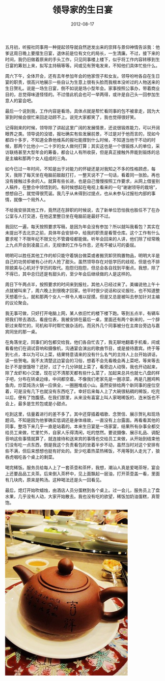 ﻿---
title: "领导家的生日宴"
date: 2012-08-17
categories: 
  - "essay"
tags: 
  - "汕头"
  - "生日"
---

五月初，听报社同事用一种提起领导就自然迸发出来的崇拜与景仰神情告诉我：他爹这周日晚上要摆生日宴，退休前是位有文化的局长，一生清廉。不过，接下来的时间，我仍旧做着原来的手头工作，只见同事楼上楼下，似乎将工作内容转移到生日宴的筹划上来，拟写主持稿等等。间或见有贺电发来，不知他们具体忙些什么。

周六下午，全体开会，还有去年参加年会的他家侄子和女友。领导吩咐各自在生日宴的职责，很高兴地展示一些自认为生意上很有头脸而我根本没听过的人物送来的生日贺礼。说是一场生日宴，倒不如说是场小型年会。家事按照公事办，带着商业目的，总觉得味道怪怪的。不过借此机会也可一举两得，或许是自己头一回参加生意人的宴会吧。

最后一个说到我，工作内容是看场，具体点就是帮忙看同事的包不被拿走，因为大家到时候会很忙来回走动顾不上。说完大家都笑了，我也觉得很好笑。

记得刚来的时候，领导除了讲起这里广阔的发展情景，还说很锻炼能力，可以开阔眼界之类。领导说的没错，报社确实有些发展前景，不过是对于他而言的，现如今都四十多岁，不知道全靠他维系的报社能撑到什么时候，不知道当他干不动的时候，那两个比他小一二十岁的女人做何打算；其实这也是一个很锻炼人的单位，采访联络甚至大型年会的筹备，都会让人有所收获，但是真正接触外界能到锻炼的总是主编和那两个女人组成的三角。

如今已过一年时间，不知是出于对能力的怀疑还是对我知之不多的性格顾虑，每天，我除了每天坐在电脑前敲敲打打，一整天说不了一句话，看着同一张脸。再也没有接触过多余的人。就算有些长进，也是自己慢慢按照工作要求，从网上借鉴别人稿件，在整合中领悟到的。有时候想起在电视上看来的一句“谢谢领导的栽培”，想想自己，就觉得很荒诞。我几乎从未得到过提点，也从未参与过报社内部的事情，就像一个局外人。

不给我安排其他工作，竟然还在辞职的时候说，去了新单位恐怕我也胜任不了在办公室与人打交道，在他这里整日坐在电脑前是最好不过。

我回忆一遍，每天按照要求写稿，是因为年会没有参加？所以就叫我看包？其实在未提出不去北京之前，具体年会安排中，给我的职责是看管仓库。这个工作有什么要求呢？不限年纪不限文化不管聋哑都能做。听年会回来的人讲，他们除了经常晚上九点开会到凌晨三点，无规律的工作与作息，还有不被认可的委屈。

明明可以胜任其他工作的却只能守着锅台做菜或者搬货卸货购置物品，明明大半是自己的功劳却被有心计的人抢了甜头。虽然领导存在对低学历的歧视，但是也不排除貌美与心机对于学历的取代。抱怨归抱怨，但总会各自找到平衡点。我想，除了不得已，其中总归还是有甜头的，至少年会后继续做的人是这样的。

周日下午两点半，按照要求的时间来到报社，其他人已经过来了。美编说他上午十点就被叫来了，周六晚上到很晚才回家。他平时很少说话和议论报社，也不知道整天想着什么，就和那两个女人一样令人难以捉摸。但是又总是被叫去参加针对主编的议论聚会。

我无事可做，只好打开电脑上网，某人依旧忙的楼下楼下跑。等到五点半，有辆车把我们带去酒店。看座位表，我被安排在最后一桌，里面还有两个新来的，一个辞职过来帮忙的，司机和平时帮忙做杂活的。而另外几个同事被分在主席台旁边与嘉宾同坐的那一桌。

在角落坐定，同事们的包都交给我，他们各自忙去了，我无聊地翻着手机看，间或看看他们在调试音响和摄像机，沟通宴会演出的歌曲节目，或是接待嘉宾。终于等到七点，本以为可以上菜，结果特意请来的没有什么名气的主持人上台开始讲话，读一些贺电。我不太清楚这边宴会的习俗，想着不会先看晚会再上菜吧，等来等去肚子不是很饿呀？还好，过了十几分钟就上菜了，看旁边人动筷，我也开动起来，除了龙虾和小汉堡，现在记不清那天都有些什么菜了，加起来总共也就七八盘的样子吧，分布在转桌边缘，中间都空着。不像我们老家先是一圈凉菜，再是几圈鸡鸭鱼肉，炒菜炖汤火锅一应俱全，一圈圈堆成小山。虽然安排给两个新同事的座位空着，可是没有几下也就没有东西吃了。幸好后来每人上了大碗很粘稠的稀饭，吃完以后，便有了饱腹感。在我们那里，从来没有喜宴上叫人家喝稀饭的，连米饭也不会上，最多是生煎包或是小甜点。

吃到这里，估量着进行的差不多了。其中还穿插着唱歌、念贺信、展示贺礼和现场题词。不知是因为他爹确实低调还是身体缘故，一直没有上台露面。再看看其他的同事，整场下来几乎一直是站着的。本来生日宴是一场家宴，结果所有杂事全都交给员工来做，忙里忙外，自家人乐得清闲，吃的悠然。要说摄像、展示礼品、调配音响这些事情就算了，就连接待和送来宾的事情也交给员工来做，从开始到结束他们没有吃一点东西，倒是我这个负责看包的坐着半步不动，虽然当时对这个安排有些不满，但后来想想也挺有好处的。至少吃着热菜热稀饭，不用等到人走光了，狼吞虎咽吃各个桌上的剩菜。

喝完稀饭。服务员给每人上了一套茶壶和茶杯，我想，潮汕人真是爱喝茶呀，宴会上还要品品工夫茶。后来倒入茶杯中，见上面飘起一层油，打开茶壶盖一看，里面有几块肉，原来是鸭汤。这种喝法还是头一回看见。

最后，熄灯开始吹蜡烛，由酒店人员分蛋糕到各个桌上。过一会儿，服务员上了盘水果，几乎没有人动，大家开始散去。我也没有吃的欲望，稀饭加奶油蛋糕，真管饱。

![1319160304214](/images/7800208678_b943899e26_z.jpg)
